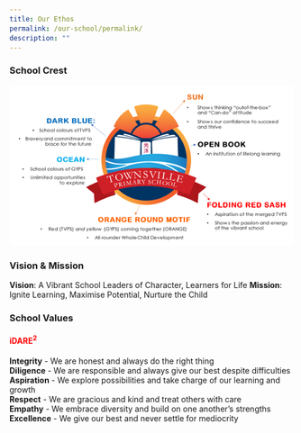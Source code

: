 ```yaml
---
title: Our Ethos
permalink: /our-school/permalink/
description: ""
---
```

<h3>School Crest</h3>

![](/images/Logo%20Explainations.png)

<h3>Vision & Mission</h3>

**Vision**: A Vibrant School Leaders of Character, Learners for Life
**Mission**: Ignite Learning, Maximise Potential, Nurture the Child

<h3>School Values</h3>

<h4 style="color:red"><strong>iDARE<sup>2</sup></strong></h4>

**Integrity** - We are honest and always do the right thing<br>
**Diligence** - We are responsible and always give our best despite difficulties<br>
**Aspiration** - We explore possibilities and take charge of our learning and growth<br>
**Respect** - We are gracious and kind and treat others with care
<br>**Empathy** - We embrace diversity and build on one another’s strengths<br>
**Excellence** - We give our best and never settle for mediocrity